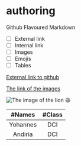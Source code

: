 # authoring
Github Flavoured Markdown
- [ ] External link
- [ ] Internal link
- [ ] Images
- [ ] Emojis
- [ ] Tables

[External link to github](https://www.codegrepper.com/code-examples/whatever/how+to+add++link+to+github+readme)

[The link of the images](https://github.com/Yohannes-Habtemariam/authoring/tree/main/images)

![The image of the lion](https://github.com/Yohannes-Habtemariam/authoring/blob/main/lion.jpeg)
:laughing:


| #Names  | #Class  |
| :-: | :-: |
| Yohannes | DCI |
| Andiria | DCI |
